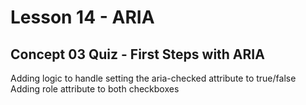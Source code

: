 # Lesson 14 - ARIA

## Concept 03 Quiz - First Steps with ARIA
Adding logic to handle setting the aria-checked attribute to true/false
Adding role attribute to both checkboxes